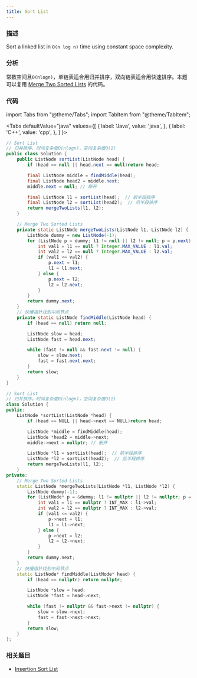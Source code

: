 ```yaml
---
title: Sort List
---
```


### 描述

Sort a linked list in `O(n log n)` time using constant space complexity.

### 分析

常数空间且`O(nlogn)`，单链表适合用归并排序，双向链表适合用快速排序。本题可以复用 [Merge Two Sorted Lists](merge-two-sorted-lists.md) 的代码。

### 代码

import Tabs from "@theme/Tabs";
import TabItem from "@theme/TabItem";

<Tabs
defaultValue="java"
values={[
{ label: 'Java', value: 'java', },
{ label: 'C++', value: 'cpp', },
]
}>
<TabItem value="java">

```java
// Sort List
// 归并排序，时间复杂度O(nlogn)，空间复杂度O(1)
public class Solution {
    public ListNode sortList(ListNode head) {
        if (head == null || head.next == null)return head;

        final ListNode middle = findMiddle(head);
        final ListNode head2 = middle.next;
        middle.next = null; // 断开

        final ListNode l1 = sortList(head);  // 前半段排序
        final ListNode l2 = sortList(head2);  // 后半段排序
        return mergeTwoLists(l1, l2);
    }

    // Merge Two Sorted Lists
    private static ListNode mergeTwoLists(ListNode l1, ListNode l2) {
        ListNode dummy = new ListNode(-1);
        for (ListNode p = dummy; l1 != null || l2 != null; p = p.next) {
            int val1 = l1 == null ? Integer.MAX_VALUE : l1.val;
            int val2 = l2 == null ? Integer.MAX_VALUE : l2.val;
            if (val1 <= val2) {
                p.next = l1;
                l1 = l1.next;
            } else {
                p.next = l2;
                l2 = l2.next;
            }
        }
        return dummy.next;
    }
    // 快慢指针找到中间节点
    private static ListNode findMiddle(ListNode head) {
        if (head == null) return null;

        ListNode slow = head;
        ListNode fast = head.next;

        while (fast != null && fast.next != null) {
            slow = slow.next;
            fast = fast.next.next;
        }
        return slow;
    }
}
```

</TabItem>
<TabItem value="cpp">

```cpp
// Sort List
// 归并排序，时间复杂度O(nlogn)，空间复杂度O(1)
class Solution {
public:
    ListNode *sortList(ListNode *head) {
        if (head == NULL || head->next == NULL)return head;

        ListNode *middle = findMiddle(head);
        ListNode *head2 = middle->next;
        middle->next = nullptr; // 断开

        ListNode *l1 = sortList(head);  // 前半段排序
        ListNode *l2 = sortList(head2);  // 后半段排序
        return mergeTwoLists(l1, l2);
    }
private:
    // Merge Two Sorted Lists
    static ListNode *mergeTwoLists(ListNode *l1, ListNode *l2) {
        ListNode dummy(-1);
        for (ListNode* p = &dummy; l1 != nullptr || l2 != nullptr; p = p->next) {
            int val1 = l1 == nullptr ? INT_MAX : l1->val;
            int val2 = l2 == nullptr ? INT_MAX : l2->val;
            if (val1 <= val2) {
                p->next = l1;
                l1 = l1->next;
            } else {
                p->next = l2;
                l2 = l2->next;
            }
        }
        return dummy.next;
    }
    // 快慢指针找到中间节点
    static ListNode* findMiddle(ListNode* head) {
        if (head == nullptr) return nullptr;

        ListNode *slow = head;
        ListNode *fast = head->next;

        while (fast != nullptr && fast->next != nullptr) {
            slow = slow->next;
            fast = fast->next->next;
        }
        return slow;
    }
};
```

</TabItem>
</Tabs>

### 相关题目

- [Insertion Sort List](../insertion-sort/insertion-sort-list.md)
